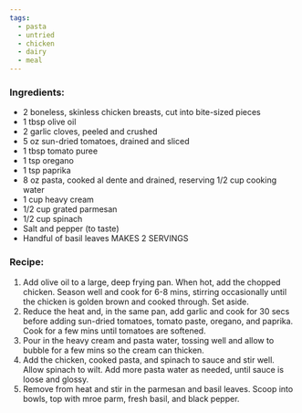 ```yaml
---
tags:
  - pasta
  - untried
  - chicken
  - dairy
  - meal
---
```

### Ingredients:
- 2 boneless, skinless chicken breasts, cut into bite-sized pieces
- 1 tbsp olive oil
- 2 garlic cloves, peeled and crushed
- 5 oz sun-dried tomatoes, drained and sliced
- 1 tbsp tomato puree
- 1 tsp oregano
- 1 tsp paprika
- 8 oz pasta, cooked al dente and drained, reserving 1/2 cup cooking water
- 1 cup heavy cream
- 1/2 cup grated parmesan
- 1/2 cup spinach
- Salt and pepper (to taste)
- Handful of basil leaves
MAKES 2 SERVINGS
### Recipe:
1. Add olive oil to a large, deep frying pan. When hot, add the chopped chicken. Season well and cook for 6-8 mins, stirring occasionally until the chicken is golden brown and cooked through. Set aside. 
2. Reduce the heat and, in the same pan, add garlic and cook for 30 secs before adding sun-dried tomatoes, tomato paste, oregano, and paprika. Cook for a few mins until tomatoes are softened. 
3. Pour in the heavy cream and pasta water, tossing well and allow to bubble for a few mins so the cream can thicken. 
4. Add the chicken, cooked pasta, and spinach to sauce and stir well. Allow spinach to wilt. Add more pasta water as needed, until sauce is loose and glossy. 
5. Remove from heat and stir in the parmesan and basil leaves. Scoop into bowls, top with mroe parm, fresh basil, and black pepper. 